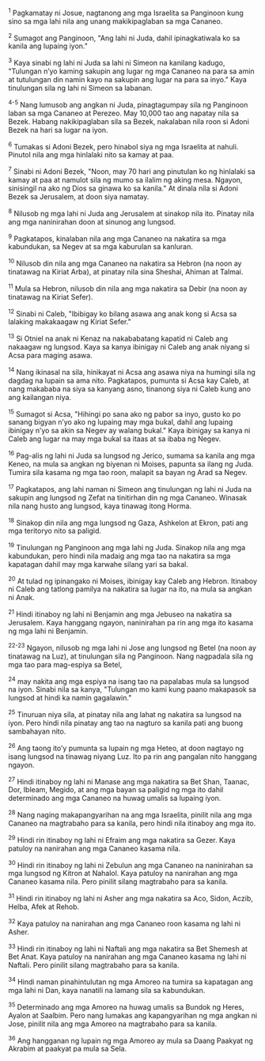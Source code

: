 <sup>1</sup>
Pagkamatay ni Josue, nagtanong ang mga Israelita sa Panginoon kung sino sa mga lahi nila ang unang makikipaglaban sa mga Cananeo. 

<sup>2</sup>
Sumagot ang Panginoon, "Ang lahi ni Juda, dahil ipinagkatiwala ko sa kanila ang lupaing iyon." 

<sup>3</sup>
Kaya sinabi ng lahi ni Juda sa lahi ni Simeon na kanilang kadugo, "Tulungan nʼyo kaming sakupin ang lugar ng mga Cananeo na para sa amin at tutulungan din namin kayo na sakupin ang lugar na para sa inyo." Kaya tinulungan sila ng lahi ni Simeon sa labanan.

<sup>4-5</sup>
Nang lumusob ang angkan ni Juda, pinagtagumpay sila ng Panginoon laban sa mga Cananeo at Perezeo. May 10,000 tao ang napatay nila sa Bezek. Habang nakikipaglaban sila sa Bezek, nakalaban nila roon si Adoni Bezek na hari sa lugar na iyon. 

<sup>6</sup>
Tumakas si Adoni Bezek, pero hinabol siya ng mga Israelita at nahuli. Pinutol nila ang mga hinlalaki nito sa kamay at paa. 

<sup>7</sup>
Sinabi ni Adoni Bezek, "Noon, may 70 hari ang pinutulan ko ng hinlalaki sa kamay at paa at namulot sila ng mumo sa ilalim ng aking mesa. Ngayon, sinisingil na ako ng Dios sa ginawa ko sa kanila." At dinala nila si Adoni Bezek sa Jerusalem, at doon siya namatay. 

<sup>8</sup>
Nilusob ng mga lahi ni Juda ang Jerusalem at sinakop nila ito. Pinatay nila ang mga naninirahan doon at sinunog ang lungsod. 

<sup>9</sup>
Pagkatapos, kinalaban nila ang mga Cananeo na nakatira sa mga kabundukan, sa Negev at sa mga kaburulan sa kanluran. 

<sup>10</sup>
Nilusob din nila ang mga Cananeo na nakatira sa Hebron (na noon ay tinatawag na Kiriat Arba), at pinatay nila sina Sheshai, Ahiman at Talmai.

<sup>11</sup>
Mula sa Hebron, nilusob din nila ang mga nakatira sa Debir (na noon ay tinatawag na Kiriat Sefer). 

<sup>12</sup>
Sinabi ni Caleb, "Ibibigay ko bilang asawa ang anak kong si Acsa sa lalaking makakaagaw ng Kiriat Sefer." 

<sup>13</sup>
Si Otniel na anak ni Kenaz na nakababatang kapatid ni Caleb ang nakaagaw ng lungsod. Kaya sa kanya ibinigay ni Caleb ang anak niyang si Acsa para maging asawa. 

<sup>14</sup>
Nang ikinasal na sila, hinikayat ni Acsa ang asawa niya na humingi sila ng dagdag na lupain sa ama nito. Pagkatapos, pumunta si Acsa kay Caleb, at nang makababa na siya sa kanyang asno, tinanong siya ni Caleb kung ano ang kailangan niya. 

<sup>15</sup>
Sumagot si Acsa, "Hihingi po sana ako ng pabor sa inyo, gusto ko po sanang bigyan nʼyo ako ng lupaing may mga bukal, dahil ang lupaing ibinigay nʼyo sa akin sa Negev ay walang bukal." Kaya ibinigay sa kanya ni Caleb ang lugar na may mga bukal sa itaas at sa ibaba ng Negev.

<sup>16</sup>
Pag-alis ng lahi ni Juda sa lungsod ng Jerico, sumama sa kanila ang mga Keneo, na mula sa angkan ng biyenan ni Moises, papunta sa ilang ng Juda. Tumira sila kasama ng mga tao roon, malapit sa bayan ng Arad sa Negev. 

<sup>17</sup>
Pagkatapos, ang lahi naman ni Simeon ang tinulungan ng lahi ni Juda na sakupin ang lungsod ng Zefat na tinitirhan din ng mga Cananeo. Winasak nila nang husto ang lungsod, kaya tinawag itong Horma. 

<sup>18</sup>
Sinakop din nila ang mga lungsod ng Gaza, Ashkelon at Ekron, pati ang mga teritoryo nito sa paligid. 

<sup>19</sup>
Tinulungan ng Panginoon ang mga lahi ng Juda. Sinakop nila ang mga kabundukan, pero hindi nila madaig ang mga tao na nakatira sa mga kapatagan dahil may mga karwahe silang yari sa bakal. 

<sup>20</sup>
At tulad ng ipinangako ni Moises, ibinigay kay Caleb ang Hebron. Itinaboy ni Caleb ang tatlong pamilya na nakatira sa lugar na ito, na mula sa angkan ni Anak. 

<sup>21</sup>
Hindi itinaboy ng lahi ni Benjamin ang mga Jebuseo na nakatira sa Jerusalem. Kaya hanggang ngayon, naninirahan pa rin ang mga ito kasama ng mga lahi ni Benjamin.

<sup>22-23</sup>
Ngayon, nilusob ng mga lahi ni Jose ang lungsod ng Betel (na noon ay tinatawag na Luz), at tinulungan sila ng Panginoon. Nang nagpadala sila ng mga tao para mag-espiya sa Betel, 

<sup>24</sup>
may nakita ang mga espiya na isang tao na papalabas mula sa lungsod na iyon. Sinabi nila sa kanya, "Tulungan mo kami kung paano makapasok sa lungsod at hindi ka namin gagalawin." 

<sup>25</sup>
Tinuruan niya sila, at pinatay nila ang lahat ng nakatira sa lungsod na iyon. Pero hindi nila pinatay ang tao na nagturo sa kanila pati ang buong sambahayan nito. 

<sup>26</sup>
Ang taong itoʼy pumunta sa lupain ng mga Heteo, at doon nagtayo ng isang lungsod na tinawag niyang Luz. Ito pa rin ang pangalan nito hanggang ngayon.

<sup>27</sup>
Hindi itinaboy ng lahi ni Manase ang mga nakatira sa Bet Shan, Taanac, Dor, Ibleam, Megido, at ang mga bayan sa paligid ng mga ito dahil determinado ang mga Cananeo na huwag umalis sa lupaing iyon. 

<sup>28</sup>
Nang naging makapangyarihan na ang mga Israelita, pinilit nila ang mga Cananeo na magtrabaho para sa kanila, pero hindi nila itinaboy ang mga ito. 

<sup>29</sup>
Hindi rin itinaboy ng lahi ni Efraim ang mga nakatira sa Gezer. Kaya patuloy na nanirahan ang mga Cananeo kasama nila. 

<sup>30</sup>
Hindi rin itinaboy ng lahi ni Zebulun ang mga Cananeo na naninirahan sa mga lungsod ng Kitron at Nahalol. Kaya patuloy na nanirahan ang mga Cananeo kasama nila. Pero pinilit silang magtrabaho para sa kanila. 

<sup>31</sup>
Hindi rin itinaboy ng lahi ni Asher ang mga nakatira sa Aco, Sidon, Aczib, Helba, Afek at Rehob. 

<sup>32</sup>
Kaya patuloy na nanirahan ang mga Cananeo roon kasama ng lahi ni Asher. 

<sup>33</sup>
Hindi rin itinaboy ng lahi ni Naftali ang mga nakatira sa Bet Shemesh at Bet Anat. Kaya patuloy na nanirahan ang mga Cananeo kasama ng lahi ni Naftali. Pero pinilit silang magtrabaho para sa kanila. 

<sup>34</sup>
Hindi naman pinahintulutan ng mga Amoreo na tumira sa kapatagan ang mga lahi ni Dan, kaya nanatili na lamang sila sa kabundukan. 

<sup>35</sup>
Determinado ang mga Amoreo na huwag umalis sa Bundok ng Heres, Ayalon at Saalbim. Pero nang lumakas ang kapangyarihan ng mga angkan ni Jose, pinilit nila ang mga Amoreo na magtrabaho para sa kanila. 

<sup>36</sup>
Ang hangganan ng lupain ng mga Amoreo ay mula sa Daang Paakyat ng Akrabim at paakyat pa mula sa Sela.